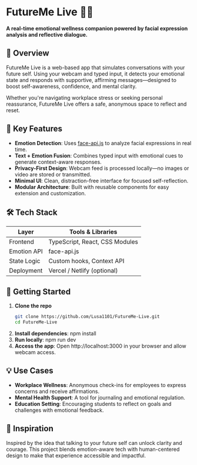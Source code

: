 # FutureMe Live 👤💬  
**A real-time emotional wellness companion powered by facial expression analysis and reflective dialogue.**

## 🌟 Overview  
FutureMe Live is a web-based app that simulates conversations with your future self. Using your webcam and typed input, it detects your emotional state and responds with supportive, affirming messages—designed to boost self-awareness, confidence, and mental clarity.

Whether you're navigating workplace stress or seeking personal reassurance, FutureMe Live offers a safe, anonymous space to reflect and reset.

## 🎯 Key Features  
- **Emotion Detection**: Uses [face-api.js](https://github.com/justadudewhohacks/face-api.js) to analyze facial expressions in real time.  
- **Text + Emotion Fusion**: Combines typed input with emotional cues to generate context-aware responses.  
- **Privacy-First Design**: Webcam feed is processed locally—no images or video are stored or transmitted.  
- **Minimal UI**: Clean, distraction-free interface for focused self-reflection.  
- **Modular Architecture**: Built with reusable components for easy extension and customization.

## 🛠️ Tech Stack  
| Layer        | Tools & Libraries               |
|--------------|----------------------------------|
| Frontend     | TypeScript, React, CSS Modules  |
| Emotion API  | face-api.js                     |
| State Logic  | Custom hooks, Context API       |
| Deployment   | Vercel / Netlify (optional)     |

## 🚀 Getting Started  
1. **Clone the repo**  
   ```bash
   git clone https://github.com/Lusa1101/FutureMe-Live.git
   cd FutureMe-Live
2. **Install dependencies**: 
   npm install
3. **Run locally**: 
   npm run dev
4. **Access the app**: 
   Open http://localhost:3000 in your browser and allow webcam access.

## 💡 Use Cases
- **Workplace Wellness**: Anonymous check-ins for employees to express concerns and receive affirmations.
- **Mental Health Support**: A tool for journaling and emotional regulation.
- **Education Setting**: Encouraging students to reflect on goals and challenges with emotional feedback.

## 🧠 Inspiration
Inspired by the idea that talking to your future self can unlock clarity and courage. This project blends emotion-aware tech with human-centered design to make that experience accessible and impactful.

